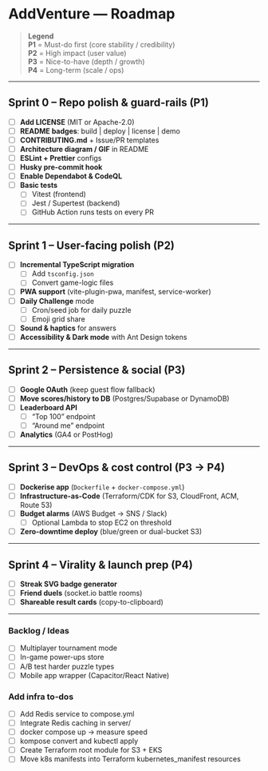 # AddVenture — Roadmap

> **Legend**  
> **P1** = Must-do first (core stability / credibility)  
> **P2** = High impact (user value)  
> **P3** = Nice-to-have (depth / growth)  
> **P4** = Long-term (scale / ops)

---

## Sprint 0 – Repo polish & guard-rails (P1)

- [ ] **Add LICENSE** (MIT or Apache-2.0)
- [ ] **README badges**: build | deploy | license | demo
- [ ] **CONTRIBUTING.md** + Issue/PR templates
- [ ] **Architecture diagram / GIF** in README
- [ ] **ESLint + Prettier** configs
- [ ] **Husky pre-commit hook**
- [ ] **Enable Dependabot & CodeQL**
- [ ] **Basic tests**  
  - [ ] Vitest (frontend)  
  - [ ] Jest / Supertest (backend)  
  - [ ] GitHub Action runs tests on every PR

---

## Sprint 1 – User-facing polish (P2)

- [ ] **Incremental TypeScript migration**  
  - [ ] Add `tsconfig.json`  
  - [ ] Convert game-logic files
- [ ] **PWA support** (vite-plugin-pwa, manifest, service-worker)
- [ ] **Daily Challenge** mode  
  - [ ] Cron/seed job for daily puzzle  
  - [ ] Emoji grid share
- [ ] **Sound & haptics** for answers
- [ ] **Accessibility & Dark mode** with Ant Design tokens

---

## Sprint 2 – Persistence & social (P3)

- [ ] **Google OAuth** (keep guest flow fallback)
- [ ] **Move scores/history to DB** (Postgres/Supabase or DynamoDB)
- [ ] **Leaderboard API**  
  - [ ] “Top 100” endpoint  
  - [ ] “Around me” endpoint
- [ ] **Analytics** (GA4 or PostHog)

---

## Sprint 3 – DevOps & cost control (P3 → P4)

- [ ] **Dockerise app** (`Dockerfile` + `docker-compose.yml`)
- [ ] **Infrastructure-as-Code** (Terraform/CDK for S3, CloudFront, ACM, Route 53)
- [ ] **Budget alarms** (AWS Budget → SNS / Slack)  
  - [ ] Optional Lambda to stop EC2 on threshold
- [ ] **Zero-downtime deploy** (blue/green or dual-bucket S3)

---

## Sprint 4 – Virality & launch prep (P4)

- [ ] **Streak SVG badge generator**
- [ ] **Friend duels** (socket.io battle rooms)
- [ ] **Shareable result cards** (copy-to-clipboard)

---

### Backlog / Ideas

- [ ] Multiplayer tournament mode
- [ ] In-game power-ups store
- [ ] A/B test harder puzzle types
- [ ] Mobile app wrapper (Capacitor/React Native)

### Add infra to-dos

- [ ] Add Redis service to compose.yml
- [ ] Integrate Redis caching in server/
- [ ] docker compose up → measure speed
- [ ] kompose convert and kubectl apply 
- [ ] Create Terraform root module for S3 + EKS
- [ ] Move k8s manifests into Terraform kubernetes_manifest resources